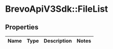 # BrevoApiV3Sdk::FileList

## Properties
Name | Type | Description | Notes
------------ | ------------- | ------------- | -------------


